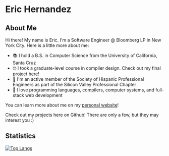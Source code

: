 # Eric Hernandez

## About Me

Hi there! My name is Eric. I'm a Software Engineer @ Bloomberg LP in New York City. Here is a little more about me:

- 📚 I hold a B.S. in Computer Science from the University of California, Santa Cruz
- 🤓 I took a graduate-level course in compiler design. Check out my final project [here](https://sorensenucsc.github.io/CSE211-fa2022/projects/rex/index.html)!
- 🥸 I'm an active member of the Society of Hispanic Professional Engineers as part of the Silicon Valley Professional Chapter
- 🫶 I love programming languages, compilers, computer systems, and full-stack web development

You can learn more about me on my [personal website](https://www.eric-hdez.dev)!

Check out my projects here on Github! There are only a few, but they may interest you :)

## Statistics

[![Top Langs](https://github-readme-stats.vercel.app/api/top-langs/?username=eric-hdez&theme=tokyonight)](https://github.com/anuraghazra/github-readme-stats)

<!-- [![Top Langs](https://github-readme-stats.vercel.app/api/top-langs/?username=eric-hdez&layout=compact&theme=tokyonight)](https://github.com/anuraghazra/github-readme-stats) -->

<!--
## Music

[![spotify-github-profile](https://spotify-github-profile.vercel.app/api/view?uid=12169476305&cover_image=true&theme=default&bar_color=53b14f&bar_color_cover=false)](https://spotify-github-profile.vercel.app/api/view?uid=12169476305&redirect=true)

[![spotify-github-profile](https://spotify-github-profile.vercel.app/api/view?uid=12169476305&cover_image=false&theme=default&bar_color=53b14f&bar_color_cover=false)](https://spotify-github-profile.vercel.app/api/view?uid=12169476305&redirect=true)
-->

<!--
keeping this comment as ideas to flesh it out in the future:

- 🔭 I’m currently working on ...
- 🌱 I’m currently learning ...
- 👯 I’m looking to collaborate on ...
- 🤔 I’m looking for help with ...
- 💬 Ask me about ...
- 📫 How to reach me: ...
- 😄 Pronouns: ...
- ⚡ Fun fact: ...
-->
